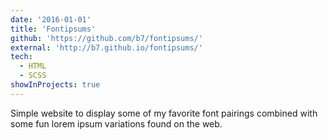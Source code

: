 ```yaml
---
date: '2016-01-01'
title: 'Fontipsums'
github: 'https://github.com/b7/fontipsums/'
external: 'http://b7.github.io/fontipsums/'
tech:
  - HTML
  - SCSS
showInProjects: true
---
```


Simple website to display some of my favorite font pairings combined with some fun lorem ipsum variations found on the web.
